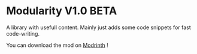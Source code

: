 # Modularity V1.0 BETA
A library with usefull content. Mainly just adds some code snippets for fast code-writing.

You can download the mod on [Modrinth](https://modrinth.com/mod/modularity) !
